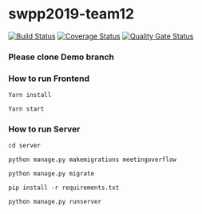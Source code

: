 # swpp2019-team12
[![Build Status](https://travis-ci.org/swsnu/swpp2019-team12.svg?branch=Demo)](https://travis-ci.org/swsnu/swpp2019-team12)
[![Coverage Status](https://coveralls.io/repos/github/swsnu/swpp2019-team12/badge.svg?branch=Demo)](https://coveralls.io/github/swsnu/swpp2019-team12?branch=Demo)
[![Quality Gate Status](https://sonarcloud.io/api/project_badges/measure?project=swsnu_swpp2019-team12&metric=alert_status)](https://sonarcloud.io/dashboard?id=swsnu_swpp2019-team12)

### Please clone Demo branch



### How to run Frontend
`Yarn install`

`Yarn start`



### How to run Server
`cd server`

`python manage.py makemigrations meetingoverflow`

`python manage.py migrate`

`pip install -r requirements.txt`

`python manage.py runserver`
